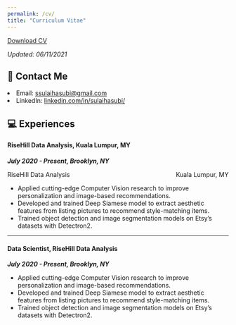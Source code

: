 ```yaml
---
permalink: /cv/
title: "Curriculum Vitae"
---
```

<!-- <p> <img src="https://sulaihasubi.github.io/assets/images/dp-600x600.png" width="250" class="align-center"> </p> -->
<a href="https://sulaihasubi.github.io/files/sulaiha-subi-cv.pdf" class="btn btn--info">Download CV</a>
<p><em>Updated: 06/11/2021</em></p>



📧 Contact Me
---
 <li> Email: <a href="mailto:ssulaihasubi@gmail.com">ssulaihasubi@gmail.com</a></li>

 <li> LinkedIn: <a href="https://www.linkedin.com/in/sulaihasubi/">linkedin.com/in/sulaihasubi/</a></li>


💻 Experiences
---
<!-- <h3 id="risehill-data-analysis"> RiseHill Data Analysis  -->

<h4>RiseHill Data Analysis, Kuala Lumpur, MY </h4> 
<p><strong><em>July 2020 - Present, Brooklyn, NY</em></strong></p>

<p style="text-align:left;">
    RiseHill Data Analysis
    <span style="float:right;">
         Kuala Lumpur, MY
    </span>
</p>

<ul>
  <li>Applied cutting-edge Computer Vision research to improve personalization and image-based recommendations.</li>
  <li>Developed and trained Deep Siamese model to extract aesthetic features from listing pictures to recommend style-matching items.</li>
  <li>Trained object detection and image segmentation models on Etsy’s datasets with Detectron2.</li>
</ul>

---
<h4> Data Scientist, RiseHill Data Analysis </h4> 
<p><strong><em>July 2020 - Present, Brooklyn, NY</em></strong></p>
<ul>
  <li>Applied cutting-edge Computer Vision research to improve personalization and image-based recommendations.</li>
  <li>Developed and trained Deep Siamese model to extract aesthetic features from listing pictures to recommend style-matching items.</li>
  <li>Trained object detection and image segmentation models on Etsy’s datasets with Detectron2.</li>
</ul>


